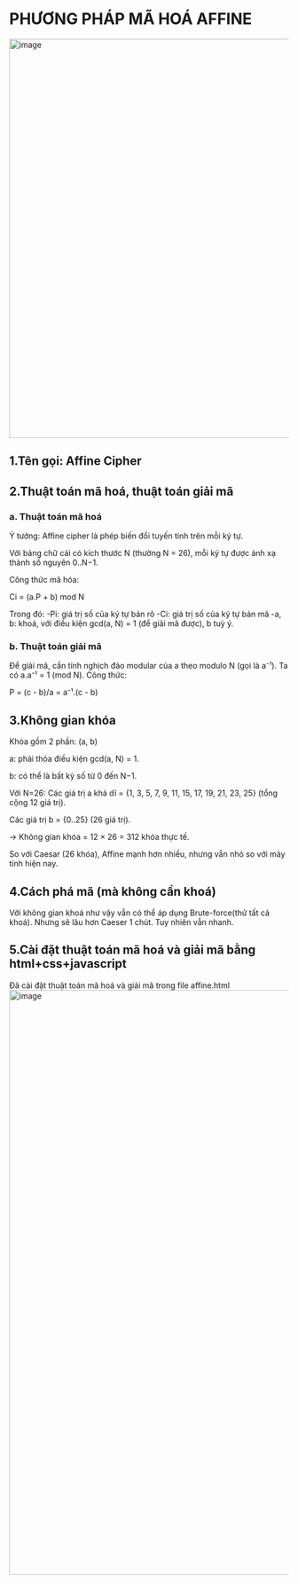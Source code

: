 # PHƯƠNG PHÁP MÃ HOÁ AFFINE
<img width="1280" height="720" alt="image" src="https://github.com/user-attachments/assets/6f25cf04-fd20-41cf-96d5-f4fbaa4e4a37" />

## 1.Tên gọi: Affine Cipher
## 2.Thuật toán mã hoá, thuật toán giải mã
### a. Thuật toán mã hoá
Ý tưởng: Affine cipher là phép biến đổi tuyến tính trên mỗi ký tự.

Với bảng chữ cái có kích thước N (thường N = 26), mỗi ký tự được ánh xạ thành số nguyên 0..N−1.

Công thức mã hóa:

Ci = (a.P + b) mod N

Trong đó:
  -Pi: giá trị số của ký tự bản rõ
  -Ci: giá trị số của ký tự bản mã
  -a, b: khoá, với điều kiện gcd(a, N) = 1 (để giải mã được), b tuỳ ý.

### b. Thuật toán giải mã
Để giải mã, cần tính nghịch đảo modular của a theo modulo N (gọi là a⁻¹).
Ta có a.a⁻¹ = 1 (mod N).
Công thức:

P = (c - b)/a = a⁻¹.(c - b)

## 3.Không gian khóa
Khóa gồm 2 phần: (a, b)

a: phải thỏa điều kiện gcd(a, N) = 1.

b: có thể là bất kỳ số từ 0 đến N−1.

Với N=26:
Các giá trị a khả dĩ = {1, 3, 5, 7, 9, 11, 15, 17, 19, 21, 23, 25} (tổng cộng 12 giá trị).

Các giá trị b = {0..25} (26 giá trị).

→ Không gian khóa = 12 × 26 = 312 khóa thực tế.

So với Caesar (26 khóa), Affine mạnh hơn nhiều, nhưng vẫn nhỏ so với máy tính hiện nay.
## 4.Cách phá mã (mà không cần khoá)
Với không gian khoá như vậy vẫn có thể áp dụng Brute-force(thử tất cả khoá). Nhưng sẽ lâu hơn Caeser 1 chút. Tuy nhiên vẫn nhanh.
## 5.Cài đặt thuật toán mã hoá và giải mã bằng html+css+javascript
Đã cài đặt thuật toán mã hoá và giải mã trong file affine.html
<img width="1886" height="1055" alt="image" src="https://github.com/user-attachments/assets/23cae856-03ea-4f18-9f65-4c3f34912f94" />
